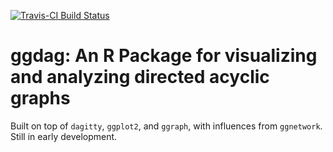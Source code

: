 [![Travis-CI Build Status](https://travis-ci.org/malcolmbarrett/ggdag.svg?branch=master)](https://travis-ci.org/malcolmbarrett/ggdag)

# ggdag: An R Package for visualizing and analyzing directed acyclic graphs

Built on top of `dagitty`, `ggplot2`, and `ggraph`, with influences from `ggnetwork`. Still in early development.
